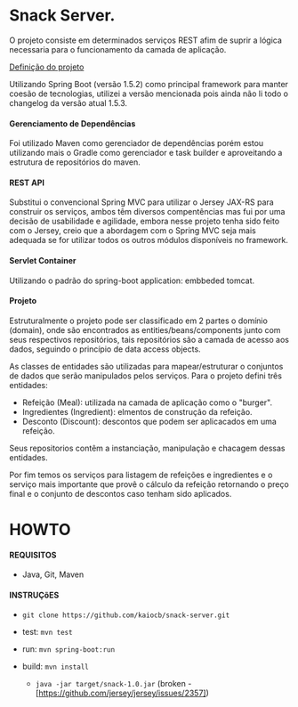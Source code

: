 
# Snack Server.

O projeto consiste em determinados serviços REST afim de suprir a lógica necessaria para o funcionamento da camada de aplicação.

[Definição do projeto](PROJECT.md)

Utilizando Spring Boot (versão 1.5.2) como principal framework para manter coesão de tecnologias, utilizei a versão mencionada 
pois ainda não li todo o changelog da versão atual 1.5.3.

#### Gerenciamento de Dependências
Foi utilizado Maven como gerenciador de dependências porém estou utilizando mais o Gradle como gerenciador e task builder 
e aproveitando a estrutura de repositórios do maven.

#### REST API
Substitui o convencional Spring MVC para utilizar o Jersey JAX-RS para construir os serviços, ambos têm diversos compentências
mas fui por uma decisão de usabilidade e agilidade, embora nesse projeto tenha sido feito com o Jersey, creio que a abordagem
com o Spring MVC seja mais adequada se for utilizar todos os outros módulos disponíveis no framework.

#### Servlet Container
Utilizando o padrão do spring-boot application: embbeded tomcat.
 
#### Projeto
Estruturalmente o projeto pode ser classificado em 2 partes o domínio (domain), onde são encontrados as entities/beans/components
junto com seus respectivos repositórios, tais repositórios são a camada de acesso aos dados, seguindo o princípio de data access objects.

As classes de entidades são utilizadas para mapear/estruturar o conjuntos de dados que serão manipulados pelos serviços.
Para o projeto defini três entidades: 
* Refeição (Meal): utilizada na camada de aplicação como o "burger".
* Ingredientes (Ingredient): elmentos de construção da refeição.
* Desconto (Discount): descontos que podem ser aplicacados em uma refeição.

Seus repositorios contêm a instanciação, manipulação e chacagem dessas entidades.

Por fim temos os serviços para listagem de refeições e ingredientes e o serviço mais importante que provê o cálculo da refeição
retornando o preço final e o conjunto de descontos caso tenham sido aplicados.

# HOWTO

#### REQUISITOS
* Java, Git, Maven

#### INSTRUÇõES

* `git clone https://github.com/kaiocb/snack-server.git`

* test: `mvn test`

* run: `mvn spring-boot:run`

* build: `mvn install`
    * `java -jar target/snack-1.0.jar` (broken - [https://github.com/jersey/jersey/issues/2357])